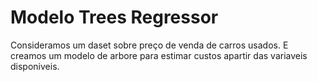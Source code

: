 #  Modelo Trees Regressor
  Consideramos um daset sobre preço de venda de carros usados.  E creamos um modelo de arbore para estimar custos apartir das variaveis disponiveis.

